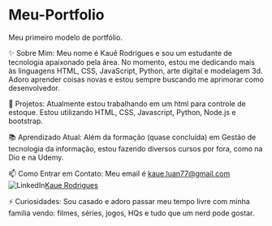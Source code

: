 # Meu-Portfolio
Meu primeiro modelo de portfólio.

✨ Sobre Mim: Meu nome é Kauê Rodrigues e sou um estudante de tecnologia apaixonado pela área. 
No momento, estou me dedicando mais às linguagens HTML, CSS, JavaScript, Python, arte digital e modelagem 3d. Adoro aprender coisas novas e estou sempre buscando me aprimorar como desenvolvedor.

🚀 Projetos: Atualmente estou trabalhando em um html para controle de estoque. Estou utilizando HTML, CSS, Javascript, Python, Node.js e bootstrap.

📚 Aprendizado Atual: Além da formação (quase concluída) em Gestão de tecnologia da informação, estou fazendo diversos cursos por fora, como na Dio e na Udemy.

📫 Como Entrar em Contato: Meu email é kaue.luan77@gmail.com 
![LinkedIn](https://img.shields.io/badge/LinkedIn-0077B5?style=for-the-badge&logo=linkedin&logoColor=white)[Kaue Rodrigues](https://www.linkedin.com/in/kaue-rodrigues-b26281146/)

⚡ Curiosidades: Sou casado e adoro passar meu tempo livre com minha familia vendo: filmes, séries, jogos, HQs e tudo que um nerd pode gostar.
